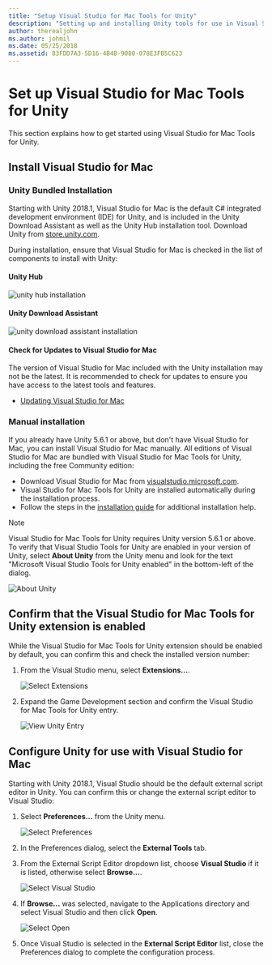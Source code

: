 ```yaml
---
title: "Setup Visual Studio for Mac Tools for Unity"
description: "Setting up and installing Unity tools for use in Visual Studio for Mac"
author: therealjohn
ms.author: johmil
ms.date: 05/25/2018
ms.assetid: 83FDD7A3-5D16-4B4B-9080-078E3FB5C623
---
```

# Set up Visual Studio for Mac Tools for Unity

This section explains how to get started using Visual Studio for Mac Tools for Unity.

## Install Visual Studio for Mac

### Unity Bundled Installation

Starting with Unity 2018.1, Visual Studio for Mac is the default C# integrated development environment (IDE) for Unity, and is included in the Unity Download Assistant as well as the Unity Hub installation tool. Download Unity from [store.unity.com](https://store.unity.com/).

During installation, ensure that Visual Studio for Mac is checked in the list of components to install with Unity:

#### Unity Hub

![unity hub installation](media/setup-vsmac-tools-unity-image7.png)

#### Unity Download Assistant

![unity download assistant installation](media/setup-vsmac-tools-unity-image8.png)

#### Check for Updates to Visual Studio for Mac

The version of Visual Studio for Mac included with the Unity installation may not be the latest. It is recommended to check for updates to ensure you have access to the latest tools and features.

* [Updating Visual Studio for Mac](update.md)

### Manual installation

If you already have Unity 5.6.1 or above, but don't have Visual Studio for Mac, you can install Visual Studio for Mac manually. All editions of Visual Studio for Mac are bundled with Visual Studio for Mac Tools for Unity, including the free Community edition:

* Download Visual Studio for Mac from [visualstudio.microsoft.com](https://visualstudio.microsoft.com/).
* Visual Studio for Mac Tools for Unity are installed automatically during the installation process.
* Follow the steps in the [installation guide](/visualstudio/mac/installation/?view=vsmac-2017) for additional installation help.

> [!NOTE]
> Visual Studio for Mac Tools for Unity requires Unity version 5.6.1 or above. To verify that Visual Studio Tools for Unity are enabled in your version of Unity, select **About Unity** from the Unity menu and look for the text "Microsoft Visual Studio Tools for Unity enabled" in the bottom-left of the dialog.
>
> ![About Unity](media/setup-vsmac-tools-unity-image3.png)

## Confirm that the Visual Studio for Mac Tools for Unity extension is enabled

While the Visual Studio for Mac Tools for Unity extension should be enabled by default, you can confirm this and check the installed version number:

1. From the Visual Studio menu, select **Extensions...**.

   ![Select Extensions](media/setup-vsmac-tools-unity-image1.png)

2. Expand the Game Development section and confirm the Visual Studio for Mac Tools for Unity entry.

   ![View Unity Entry](media/setup-vsmac-tools-unity-image2.png)

## Configure Unity for use with Visual Studio for Mac

Starting with Unity 2018.1, Visual Studio should be the default external script editor in Unity. You can confirm this or change the external script editor to Visual Studio:

1. Select **Preferences...** from the Unity menu.

   ![Select Preferences](media/setup-vsmac-tools-unity-image4.png)

2. In the Preferences dialog, select the **External Tools** tab.

3. From the External Script Editor dropdown list, choose **Visual Studio** if it is listed, otherwise select **Browse...**.

   ![Select Visual Studio](media/setup-vsmac-tools-unity-image5.png)

4. If **Browse...** was selected, navigate to the Applications directory and select Visual Studio and then click **Open**.

   ![Select Open](media/setup-vsmac-tools-unity-image6.png)

5. Once Visual Studio is selected in the **External Script Editor** list, close the Preferences dialog to complete the configuration process.